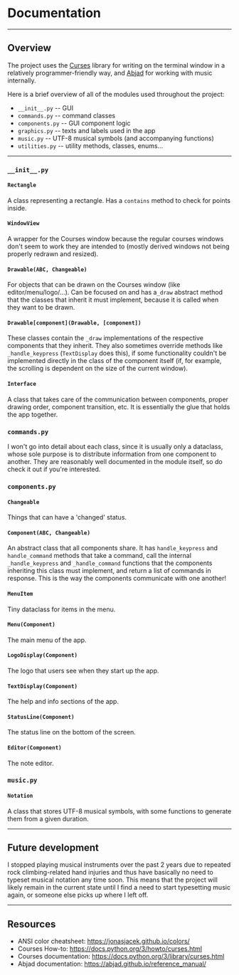# Documentation

---

## Overview
The project uses the [Curses](https://docs.python.org/3/howto/curses.html) library for writing on the terminal window in a relatively programmer-friendly way, and [Abjad](https://abjad.github.io/) for working with music internally.

Here is a brief overview of all of the modules used throughout the project:
- `__init__.py` -- GUI
- `commands.py` -- command classes
- `components.py` -- GUI component logic
- `graphics.py` -- texts and labels used in the app
- `music.py` -- UTF-8 musical symbols (and accompanying functions)
- `utilities.py` -- utility methods, classes, enums...

---

### `__init__.py`

#### `Rectangle`
A class representing a rectangle. Has a `contains` method to check for points inside.


#### `WindowView`
A wrapper for the Courses window because the regular courses windows don't seem to work they are intended to (mostly derived windows not being properly redrawn and resized).

#### `Drawable(ABC, Changeable)`
For objects that can be drawn on the Courses window (like editor/menu/logo/...). Can be focused on and has a`_draw` abstract method that the classes that inherit it must implement, because it is called when they want to be drawn.

#### `Drawable[component](Drawable, [component])`
These classes contain the `_draw` implementations of the respective components that they inherit. They also sometimes override methods like `_handle_keypress` (`TextDisplay` does this), if some functionality couldn't be implemented directly in the class of the component itself (if, for example, the scrolling is dependent on the size of the current window).

#### `Interface`
A class that takes care of the communication between components, proper drawing order, component transition, etc. It is essentially the glue that holds the app together.

### `commands.py`
I won't go into detail about each class, since it is usually only a dataclass, whose sole purpose is to distribute information from one component to another. They are reasonably well documented in the module itself, so do check it out if you're interested.

### `components.py`

#### `Changeable`
Things that can have a 'changed' status.

#### `Component(ABC, Changeable)`
An abstract class that all components share. It has `handle_keypress` and `handle_command` methods that take a command, call the internal `_handle_keypress` and `_handle_command` functions that the components inheriting this class must implement, and return a list of commands in response. This is the way the components communicate with one another!

#### `MenuItem`
Tiny dataclass for items in the menu.

#### `Menu(Component)`
The main menu of the app.

#### `LogoDisplay(Component)`
The logo that users see when they start up the app.

#### `TextDisplay(Component)`
The help and info sections of the app.

#### `StatusLine(Component)`
The status line on the bottom of the screen.

#### `Editor(Component)`
The note editor.

### `music.py`

#### `Notation`
A class that stores UTF-8 musical symbols, with some functions to generate them from a given duration.

---

## Future development
I stopped playing musical instruments over the past 2 years due to repeated rock climbing-related hand injuries and thus have basically no need to typeset musical notation any time soon. This means that the project will likely remain in the current state until I find a need to start typesetting music again, or someone else picks up where I left off.

---

## Resources
- ANSI color cheatsheet: https://jonasjacek.github.io/colors/
- Courses How-to: https://docs.python.org/3/howto/curses.html
- Courses documentation: https://docs.python.org/3/library/curses.html
- Abjad documentation: https://abjad.github.io/reference_manual/
